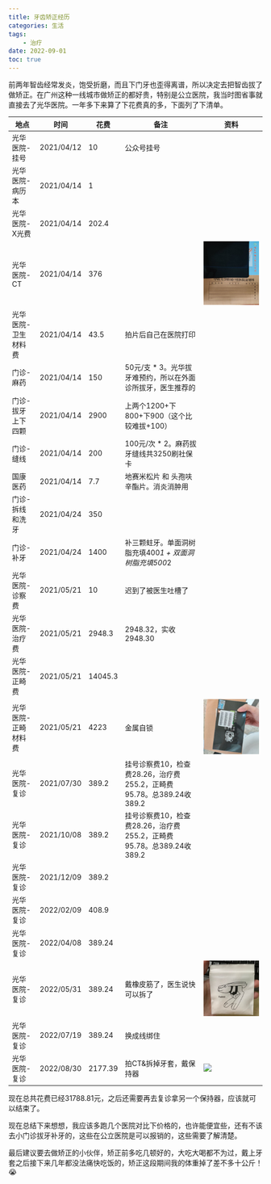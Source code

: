 ```yaml
---
title: 牙齿矫正经历
categories: 生活
tags: 
    - 治疗
date: 2022-09-01
toc: true
---
```


前两年智齿经常发炎，饱受折磨，而且下门牙也歪得离谱，所以决定去把智齿拔了做矫正。在广州这种一线城市做矫正的都好贵，特别是公立医院，我当时图省事就直接去了光华医院。一年多下来算了下花费真的多，下面列了下清单。

| 地点 | 时间 | 花费 | 备注 | 资料 |
| --- | --- | --- | --- | --- |
|光华医院-挂号|2021/04/12|10|公众号挂号||
|光华医院-病历本|2021/04/14|1||
|光华医院-X光费|2021/04/14|202.4|
|光华医院-CT|2021/04/14|376||![](../images/202209/IMG_20210527_084540__01__01.jpg)|
|光华医院-卫生材料费|2021/04/14|43.5|拍片后自己在医院打印
|门诊-麻药|2021/04/14|150|50元/支 * 3。光华拔牙难预约，所以在外面诊所拔牙，医生推荐的
|门诊-拔牙上下四颗|2021/04/14|2900|上两个1200+下800+下900（这个比较难拔+100）|
|门诊-缝线|2021/04/14|200|100元/次 * 2。麻药拔牙缝线共3250刷社保卡
|国康医药|2021/04/14|7.7|地赛米松片 和 头孢呋辛酯片。消炎消肿用
|门诊-拆线和洗牙|2021/04/24|350|
|门诊-补牙|2021/04/24|1400|补三颗蛀牙。单面洞树脂充填400*1 + 双面洞树脂充填500*2
|光华医院-诊察费|2021/05/21|10|迟到了被医生吐槽了
|光华医院-治疗费|2021/05/21|2948.3|2948.32，实收2948.30
|光华医院-正畸费|2021/05/21|14045.3|
|光华医院-正畸材料费|2021/05/21|4223|金属自锁|![](../images/202209/IMG_20210521_163225.jpg)|
|光华医院-复诊|2021/07/30|389.2|挂号诊察费10，检查费28.26，治疗费255.2，正畸费95.78。总389.24收389.2
|光华医院-复诊|2021/10/08|389.2|挂号诊察费10，检查费28.26，治疗费255.2，正畸费95.78。总389.24收389.2
|光华医院-复诊|2021/12/09|389.2|
|光华医院-复诊|2022/02/09|408.9|
|光华医院-复诊|2022/04/08|389.24|
|光华医院-复诊|2022/05/31|389.24|戴橡皮筋了，医生说快可以拆了|![](../images/202209/91DFE37A-758D-46FB-B8D7-1769163CBB47.jpeg)|
|光华医院-复诊|2022/07/19|389.24|换成线绑住
|光华医院-复诊|2022/08/30|2177.39|拍CT&拆掉牙套，戴保持器|![](https://pbs.twimg.com/media/FbdZx7sUcAA8Dkh?format=jpg&name=small)

现在总共花费已经31788.81元，之后还需要再去复诊拿另一个保持器，应该就可以结束了。

现在总结下来想想，我应该多跑几个医院对比下价格的，也许能便宜些，还有不该去小门诊拔牙补牙的，这些在公立医院是可以报销的，这些需要了解清楚。

最后建议要去做矫正的小伙伴，矫正前多吃几顿好的，大吃大喝都不为过，戴上牙套之后接下来几年都没法痛快吃饭的，矫正这段期间我的体重掉了差不多十公斤！😭